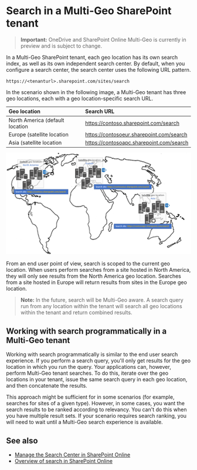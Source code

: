 # Search in a Multi-Geo SharePoint tenant

> **Important:** OneDrive and SharePoint Online Multi-Geo is currently in preview and is subject to change.

In a Multi-Geo SharePoint tenant, each geo location has its own search index, as well as its own independent search center. By default, when you configure a search center, the search center uses the following URL pattern.

```
https://<tenanturl>.sharepoint.com/sites/search
```

In the scenario shown in the following image, a Multi-Geo tenant has three geo locations, each with a geo location-specific search URL.

|**Geo location**|**Search URL**|
|:---------------|:-------------|
|North America (default location|https://contoso.sharepoint.com/search|
|Europe (satellite location|https://contosoeur.sharepoint.com/search|
|Asia (satellite location|https://contosoapc.sharepoint.com/search|


![World map showing geo locations in North America, Europe, and Asia with tenant-specific search site URLs](media/multigeo/multigeosearch_intro.png)

From an end user point of view, search is scoped to the current geo location. When users perform searches from a site hosted in North America, they will only see results from the North America geo location. Searches from a site hosted in Europe will return results from sites in the Europe geo location.

> **Note:** In the future, search will be Multi-Geo aware. A search query run from any location within the tenant will search all geo locations within the tenant and return combined results.

## Working with search programmatically in a Multi-Geo tenant
Working with search programmatically is similar to the end user search experience. If you perform a search query, you'll only get results for the geo location in which you run the query. Your applications can, however, perform Multi-Geo tenant searches. To do this, iterate over the geo locations in your tenant, issue the same search query in each geo location, and then concatenate the results.

This approach might be sufficient for in some scenarios (for example, searches for sites of a given type). However, in some cases, you want the search results to be ranked according to relevancy. You can't do this when you have multiple result sets. If your scenario requires search ranking, you will need to wait until a Multi-Geo search experience is available.


## See also

- [Manage the Search Center in SharePoint Online](https://support.office.com/en-us/article/Manage-the-Search-Center-in-SharePoint-Online-174d36e0-2f85-461a-ad9a-8b3f434a4213?ui=en-US&rs=en-US&ad=US)
- [Overview of search in SharePoint Online](https://support.office.com/en-us/article/Overview-of-search-in-SharePoint-Online-479cfd6b-900b-46aa-b497-c13787771d3f?ui=en-US&rs=en-US&ad=US)
